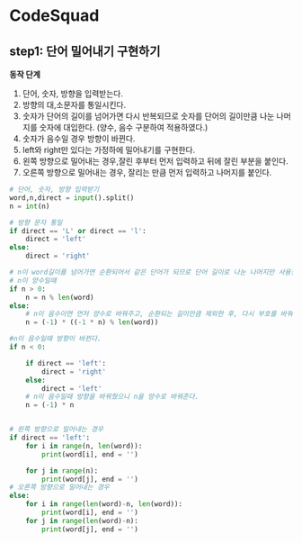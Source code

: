 # CodeSquad

## step1: 단어 밀어내기 구현하기

**동작 단계**
1. 단어, 숫자, 방향을 입력받는다. 
2. 방향의 대,소문자를 통일시킨다.
3. 숫자가 단어의 길이를 넘어가면 다시 반복되므로 숫자를 단어의 길이만큼 나눈 나머지를 숫자에 대입한다.
(양수, 음수 구분하여 적용하였다.)
4. 숫자가 음수일 경우 방향이 바뀐다.
5. left와 right만 있다는 가정하에 밀어내기를 구현한다.
6. 왼쪽 방향으로 밀어내는 경우,잘린 후부터 먼저 입력하고 뒤에 잘린 부분을 붙인다.
7. 오른쪽 방향으로 밀어내는 경우, 잘리는 만큼 먼저 입력하고 나머지를 붙인다.

 
```python
# 단어, 숫자, 방향 입력받기
word,n,direct = input().split()
n = int(n)

# 방향 문자 통일
if direct == 'L' or direct == 'l':
    direct = 'left'
else:
    direct = 'right'

# n이 word길이를 넘어가면 순환되어서 같은 단어가 되므로 단어 길이로 나눈 나머지만 사용한다.
# n이 양수일때
if n > 0:
    n = n % len(word)
else:
    # n이 음수이면 먼저 양수로 바꿔주고, 순환되는 길이만큼 제외한 후, 다시 부호를 바꿔준다.
    n = (-1) * ((-1 * n) % len(word))

#n이 음수일때 방향이 바뀐다.
if n < 0:

    if direct == 'left':
        direct = 'right'
    else:
        direct = 'left'
    # n이 음수일때 방향을 바꿔줬으니 n을 양수로 바꿔준다.
    n = (-1) * n


# 왼쪽 방향으로 밀어내는 경우
if direct == 'left':
    for i in range(n, len(word)):
        print(word[i], end = '')

    for j in range(n):
        print(word[j], end = '')
# 오른쪽 방향으로 밀어내는 경우
else:
    for i in range(len(word)-n, len(word)):
        print(word[i], end = '')
    for j in range(len(word)-n):
        print(word[j], end = '')
```